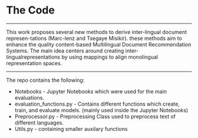 # The Code




----

This work proposes several new methods to derive inter-lingual document represen-tations (Marc-lenz and Tsegaye Misikir). 
these methods aim to enhance the quality content-based Multilingual Document Recommendation Systems. 
The main idea centers around creating inter-lingualrepresentations by using mappings to align monolingual representation spaces.

---

The repo contains the following:

- Notebooks - Jupyter Notebooks which were used for the main evaluations.
- evaluation_functions.py - Contains different functions which create, train, and evaluate models. (mainly used inside the Jupyter Notebooks)
- Preprocessor.py - Preprocessing Class used to preprocess text of different languages.
- Utils.py - containing smaller auxilary functions


